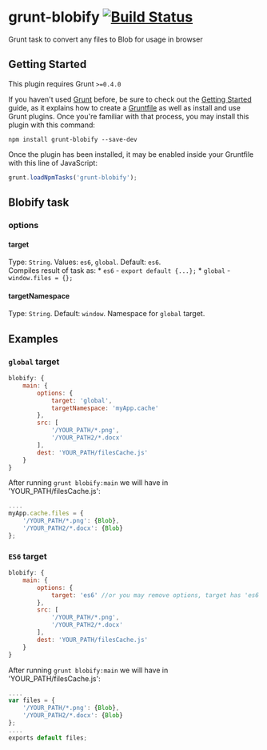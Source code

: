 # grunt-blobify [![Build Status](https://secure.travis-ci.org/webschik/grunt-blobify.png?branch=master)](https://travis-ci.org/webschik/grunt-blobify)
Grunt task to convert any files to Blob for usage in browser

## Getting Started
This plugin requires Grunt `>=0.4.0`

If you haven't used [Grunt](http://gruntjs.com/) before, be sure to check out the [Getting Started](http://gruntjs.com/getting-started) guide, as it explains how to create a [Gruntfile](http://gruntjs.com/sample-gruntfile) as well as install and use Grunt plugins. Once you're familiar with that process, you may install this plugin with this command:

```shell
npm install grunt-blobify --save-dev
```

Once the plugin has been installed, it may be enabled inside your Gruntfile with this line of JavaScript:

```js
grunt.loadNpmTasks('grunt-blobify');
```

## Blobify task
### options
#### target
Type: `String`. Values: `es6`, `global`. Default: `es6`.  
Compiles result of task as:
    * `es6` - `export default {...};`
    * `global` - `window.files = {};`

#### targetNamespace
Type: `String`. Default: `window`. Namespace for `global` target.

## Examples
### `global` target
````js
blobify: {
    main: {
        options: {
            target: 'global',
            targetNamespace: 'myApp.cache'
        },
        src: [
            '/YOUR_PATH/*.png',
            '/YOUR_PATH2/*.docx'
        ],
        dest: 'YOUR_PATH/filesCache.js'
    }
}
````
After running `grunt blobify:main` we will have in 'YOUR_PATH/filesCache.js':
````js
....
myApp.cache.files = {
    '/YOUR_PATH/*.png': {Blob},
    '/YOUR_PATH2/*.docx': {Blob}
};
````
### `ES6` target
````js
blobify: {
    main: {
        options: {
            target: 'es6' //or you may remove options, target has 'es6' value by default
        },
        src: [
            '/YOUR_PATH/*.png',
            '/YOUR_PATH2/*.docx'
        ],
        dest: 'YOUR_PATH/filesCache.js'
    }
}
````
After running `grunt blobify:main` we will have in 'YOUR_PATH/filesCache.js':
````js
....
var files = {
    '/YOUR_PATH/*.png': {Blob},
    '/YOUR_PATH2/*.docx': {Blob}
};
....
exports default files;
````
